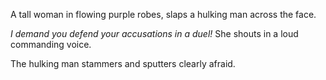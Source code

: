 A tall woman in flowing purple robes, slaps a hulking man across the face.

*I demand you defend your accusations in a duel!* She shouts in a loud commanding voice.

The hulking man stammers and sputters clearly afraid.
